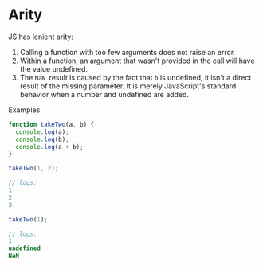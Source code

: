# Arity

JS has lenient arity:
 1. Calling a function with too few arguments does not raise an error.
 2. Within a function, an argument that wasn't provided in the call will have the value undefined.
 3. The `NaN `result is caused by the fact that `b` is undefined; it isn't a direct result of the missing parameter. It is merely JavaScript's standard behavior when a number and undefined are added.

Examples

```javascript
function takeTwo(a, b) {
  console.log(a);
  console.log(b);
  console.log(a + b);
}

takeTwo(1, 2);

// logs:
1
2
3

takeTwo(1);

// logs:
1
undefined
NaN
```
